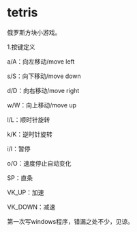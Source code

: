 # tetris
俄罗斯方块小游戏。

1.按键定义

a/A：向左移动/move left

s/S：向下移动/move down

d/D：向右移动/move right

w/W：向上移动/move up

l/L：顺时针旋转

k/K：逆时针旋转

i/I：暂停

o/O：速度停止自动变化

SP：直条

VK_UP：加速

VK_DOWN：减速

第一次写windows程序，错漏之处不少，见谅。
